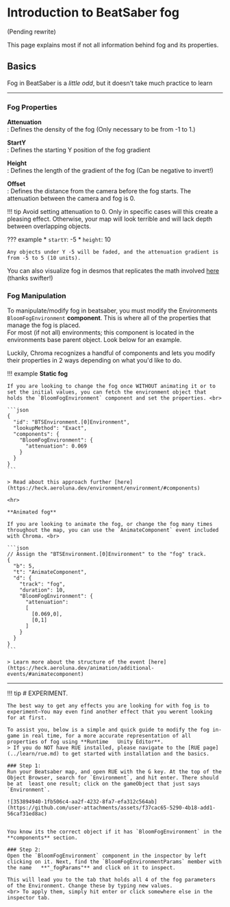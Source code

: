 # Introduction to BeatSaber fog
(Pending rewrite)

This page explains most if not all information behind fog and its properties.

## Basics

Fog in BeatSaber is a *little odd*, but it doesn't take much practice to learn
<hr>

### Fog Properties

**Attenuation** <br>: Defines the density of the fog (Only necessary to be from -1 to 1.)

**StartY** <br>: Defines the starting Y position of the fog gradient

**Height** <br>: Defines the length of the gradient of the fog (Can be negative to invert!)

**Offset** <br>: Defines the distance from the camera before the fog starts. The attenuation between the camera and fog is 0.

!!! tip
    Avoid setting attenuation to 0. Only in specific cases will this create a pleasing effect. Otherwise, your map will look terrible and will lack depth between overlapping objects.

??? example
    * `startY`: -5
    * `height`: 10

    Any objects under Y -5 will be faded, and the attenuation gradient is from -5 to 5 (10 units).

You can also visualize fog in desmos that replicates the math involved [here](https://www.desmos.com/calculator/c59280c826) (thanks swifter!)

### Fog Manipulation
To manipulate/modify fog in beatsaber, you must modify the Environments `BloomFogEnvironment` **component**. This is where all of the properties that manage the fog is placed. 
<br>For most (if not all) environments; this component is located in the environments base parent object. Look below for an example.

Luckily, Chroma recognizes a handful of components and lets you modify their properties in 2 ways depending on what you'd like to do.

!!! example
    **Static fog**

    If you are looking to change the fog once WITHOUT animating it or to set the initial values, you can fetch the environment object that holds the `BloomFogEnvironment` component and set the properties. <br> 

    ```json
    {
      "id": "BTSEnvironment.[0]Environment",
      "lookupMethod": "Exact",
      "components": {
        "BloomFogEnvironment": {
          "attenuation": 0.069
        }
      }
    }
    ```

    > Read about this approach further [here](https://heck.aeroluna.dev/environment/environment/#components)

    <hr>

    **Animated fog**

    If you are looking to animate the fog, or change the fog many times throughout the map, you can use the `AnimateComponent` event included with Chroma. <br> 

    ```json
    // Assign the "BTSEnvironment.[0]Environment" to the "fog" track.
    {
      "b": 5,
      "t": "AnimateComponent",
      "d": {
        "track": "fog",
        "duration": 10,
        "BloomFogEnvironment": {
          "attenuation": 
          [
            [0.069,0],
            [0,1]
          ]
        }
      }
    }
    ```

    > Learn more about the structure of the event [here](https://heck.aeroluna.dev/animation/additional-events/#animatecomponent)

<hr>


!!! tip
    # EXPERIMENT.

    The best way to get any effects you are looking for with fog is to experiment–You may even find another effect that you werent looking for at first. 

    To assist you, below is a simple and quick guide to modify the fog in-game in real time, for a more accurate representation of all properties of fog using **Runtime   Unity Editor**.
    > If you do NOT have RUE installed, please navigate to the [RUE page](../learn/rue.md) to get started with installation and the basics.

    ### Step 1:
    Run your Beatsaber map, and open RUE with the G key. At the top of the Object Browser, search for `Environment`, and hit enter. There should be at  least one result; click on the gameObject that just says `Environment`. 

    ![353894940-1fb506c4-aa2f-4232-8fa7-efa312c564ab](https://github.com/user-attachments/assets/f37cac65-5290-4b18-add1-56caf31ed8ac)


    You know its the correct object if it has `BloomFogEnvironment` in the **components** section.

    ### Step 2:
    Open the `BloomFogEnvironment` component in the inspector by left clicking on it. Next, find the `BloomFogEnvironmentParams` member with the name   **"_fogParams"** and click on it to inspect.
    
    This will lead you to the tab that holds all 4 of the fog parameters of the Environment. Change these by typing new values. 
    <br> To apply them, simply hit enter or click somewhere else in the inspector tab.
